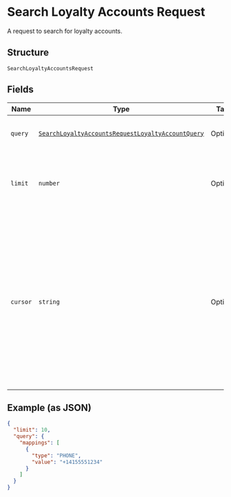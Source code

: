 
# Search Loyalty Accounts Request

A request to search for loyalty accounts.

## Structure

`SearchLoyaltyAccountsRequest`

## Fields

| Name | Type | Tags | Description |
|  --- | --- | --- | --- |
| `query` | [`SearchLoyaltyAccountsRequestLoyaltyAccountQuery`](/doc/models/search-loyalty-accounts-request-loyalty-account-query.md) | Optional | The search criteria for the loyalty accounts. |
| `limit` | `number` | Optional | The maximum number of results to include in the response. |
| `cursor` | `string` | Optional | A pagination cursor returned by a previous call to<br>this endpoint. Provide this to retrieve the next set of<br>results for the original query.<br><br>For more information,<br>see [Pagination](https://developer.squareup.com/docs/basics/api101/pagination). |

## Example (as JSON)

```json
{
  "limit": 10,
  "query": {
    "mappings": [
      {
        "type": "PHONE",
        "value": "+14155551234"
      }
    ]
  }
}
```

